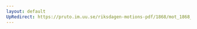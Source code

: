 ```yaml
---
layout: default
UpRedirect: https://pruto.im.uu.se/riksdagen-motions-pdf/1868/mot_1868__fk__fört/mot_1868__fk__fört-001.pdf
---
```

